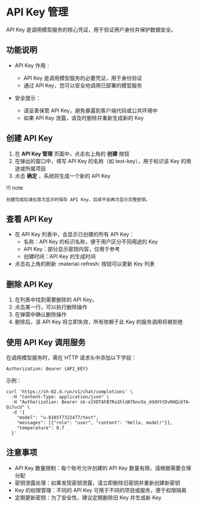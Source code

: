 # API Key 管理

API Key 是调用模型服务的核心凭证，用于验证用户身份并保护数据安全。

## 功能说明

- API Key 作用：

    - API Key 是调用模型服务的必要凭证，用于身份验证
    - 通过 API Key，您可以安全地调用已部署的模型服务

- 安全提示：

    - 请妥善保管 API Key，避免暴露到客户端代码或公共环境中
    - 如果 API Key 泄露，请及时删除并重新生成新的 Key

## 创建 API Key

1. 在 **API Key 管理** 页面中，点击右上角的 **创建** 按钮
2. 在弹出的窗口中，填写 API Key 的名称（如 test-key），用于标识该 Key 的用途或所属项目
3. 点击 **确定** ，系统将生成一个新的 API Key

!!! note

    创建完成后请在首次显示时保存 API Key，后续不会再次显示完整密钥。

## 查看 API Key

- 在 API Key 列表中，会显示已创建的所有 API Key：
    - 名称：API Key 的标识名称，便于用户区分不同用途的 Key
    - API Key：部分显示密钥内容，仅用于参考
    - 创建时间：API Key 的生成时间
- 点击右上角的刷新 :material-refresh: 按钮可以更新 Key 列表

## 删除 API Key

1. 在列表中找到需要删除的 API Key。
2. 点击某一行，可以执行删除操作
3. 在弹窗中确认删除操作
4. 删除后，该 API Key 将立即失效，所有依赖于此 Key 的服务调用将被拒绝

## 使用 API Key 调用服务

在调用模型服务时，需在 HTTP 请求头中添加以下字段：

```http
Authorization: Bearer {API_KEY}
```

示例：

```shell
curl 'https://sh-02.d.run/v1/chat/completions' \
  -H "Content-Type: application/json" \
  -H "Authorization: Bearer sk-x1VDTAFB7Ra1hldATbncOa_dddVttDvRHQibTA-Oi7ucU" \
  -d '{
    "model": "u-8105f7322477/test",
    "messages": [{"role": "user", "content": "Hello, model!"}],
    "temperature": 0.7
  }'
```

## 注意事项

- API Key 数量限制：每个账号允许创建的 API Key 数量有限，请根据需要合理分配
- 密钥泄露处理：如果发现密钥泄露，请立即删除旧密钥并重新创建新密钥
- Key 的权限管理：不同的 API Key 可用于不同的项目或服务，便于权限隔离
- 定期更新密钥：为了安全性，建议定期删除旧 Key 并生成新 Key
